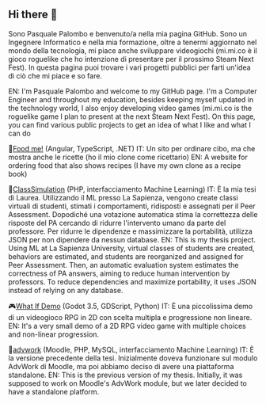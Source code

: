 ## Hi there 👋

Sono Pasquale Palombo e benvenuto/a nella mia pagina GitHub. Sono un Ingegnere Informatico e nella mia formazione, oltre a tenermi aggiornato nel mondo della tecnologia, mi piace anche sviluppare videogiochi (mi.mi.co è il gioco roguelike che ho intenzione di presentare per il prossimo Steam Next Fest). In questa pagina puoi trovare i vari progetti pubblici per farti un'idea di ciò che mi piace e so fare.

EN: I'm Pasquale Palombo and welcome to my GitHub page. I'm a Computer Engineer and throughout my education, besides keeping myself updated in the technology world, I also enjoy developing video games (mi.mi.co is the roguelike game I plan to present at the next Steam Next Fest). On this page, you can find various public projects to get an idea of what I like and what I can do

:hamburger:[Food me!](https://github.com/pasqualepalombo/foodme) (Angular, TypeScript, .NET)
IT: Un sito per ordinare cibo, ma che mostra anche le ricette (ho il mio clone come ricettario)
EN: A website for ordering food that also shows recipes (I have my own clone as a recipe book)

:raising_hand:[ClassSimulation](https://github.com/pasqualepalombo/ClassSimulation) (PHP, interfacciamento Machine Learning)
IT: È la mia tesi di Laurea. Utilizzando il ML presso La Sapienza, vengono create classi virtuali di studenti, stimati i comportamenti, ridisposti e assegnati per il Peer Assessment. Dopodiché una votazione automatica stima la correttezza delle risposte del PA cercando di ridurre l'intervento umano da parte del professore. Per ridurre le dipendenze e massimizzare la portabilità, utilizza JSON per non dipendere da nessun database.
EN: This is my thesis project. Using ML at La Sapienza University, virtual classes of students are created, behaviors are estimated, and students are reorganized and assigned for Peer Assessment. Then, an automatic evaluation system estimates the correctness of PA answers, aiming to reduce human intervention by professors. To reduce dependencies and maximize portability, it uses JSON instead of relying on any database.

:video_game:[What If Demo](https://github.com/pasqualepalombo/what-if-demo) (Godot 3.5, GDScript, Python)
IT: È una piccolissima demo di un videogioco RPG in 2D con scelta multipla e progressione non lineare.
EN: It's a very small demo of a 2D RPG video game with multiple choices and non-linear progression.

:information_desk_person:[advwork](https://github.com/pasqualepalombo/advwork) (Moodle, PHP, MySQL, interfacciamento Machine Learning)
IT: È la versione precedente della tesi. Inizialmente doveva funzionare sul modulo AdvWork di Moodle, ma poi abbiamo deciso di avere una piattaforma standalone.
EN: This is the previous version of my thesis. Initially, it was supposed to work on Moodle's AdvWork module, but we later decided to have a standalone platform.
